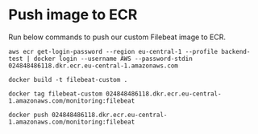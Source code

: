 # Push image to ECR
Run below commands to push our custom Filebeat image to ECR.
```
aws ecr get-login-password --region eu-central-1 --profile backend-test | docker login --username AWS --password-stdin 024848486118.dkr.ecr.eu-central-1.amazonaws.com
```

```
docker build -t filebeat-custom .
```

```
docker tag filebeat-custom 024848486118.dkr.ecr.eu-central-1.amazonaws.com/monitoring:filebeat
```

```
docker push 024848486118.dkr.ecr.eu-central-1.amazonaws.com/monitoring:filebeat
```
